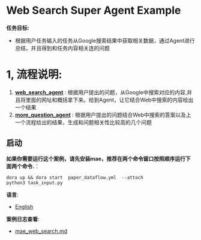 
# Web Search Super Agent  Example
**任务目标:**
- 根据用户任务输入的任务从Google搜索结果中获取相关数据，通过Agent进行总结，并且得到和任务内容相关连的问题


# 1, 流程说明:
1. **[web_search_agent](use_case%2Fweb_search_agent.yml)** : 根据用户提出的问题，从Google中搜索对应的内容,并且将里面的网址和概括拿下来。给到Agent，让它结合Web中搜索的内容给出一个结果
2. **[more_question_agent](use_case%2Fmore_question_agent.yml)** : 根据用户提出的问题结合Web中搜索的答案以及上一个流程给出的结果，生成和问题相关性比较高的几个问题

## 启动

**如果你需要运行这个案例，请先安装mae，推荐在两个命令窗口按照顺序运行下面两个命令.**：
~~~
dora up && dora start  paper_dataflow.yml  --attach   
python3 task_input.py   
~~~

**语言**: 
- [English](README.md)

**案例日志查看**:
- [mae_web_search.md](data%2Foutput%2Flog%2Fmae_web_search.md)
